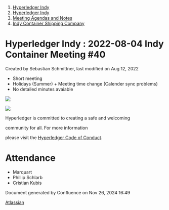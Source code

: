 1. [Hyperledger Indy](index.html)
2. [Hyperledger Indy](Hyperledger-Indy_19464194.html)
3. [Meeting Agendas and Notes](Meeting-Agendas-and-Notes_19464715.html)
4. [Indy Container Shipping Company](Indy-Container-Shipping-Company_19464565.html)

# Hyperledger Indy : 2022-08-04 Indy Container Meeting #40

Created by Sebastian Schmittner, last modified on Aug 12, 2022

- Short meeting
- Holidays (Summer) + Meeting time change (Calender sync problems)
- No detailed minutes avaiable

![](https://wiki.hyperledger.org/download/attachments/29034696/Antitrustnotice.png?version=1&modificationDate=1581695654000&api=v2)

![](https://wiki.hyperledger.org/download/attachments/2392771/welcome.png?version=2&modificationDate=1572450107000&api=v2)

Hyperledger is committed to creating a safe and welcoming

community for all. For more information

please visit the [Hyperledger Code of Conduct](https://lf-hyperledger.atlassian.net/wiki/spaces/HYP/pages/19595281/Hyperledger+Code+of+Conduct).

# Attendance

- Marquart
- Phillip Schlarb
- Cristian Kubis

Document generated by Confluence on Nov 26, 2024 16:49

[Atlassian](http://www.atlassian.com/)
